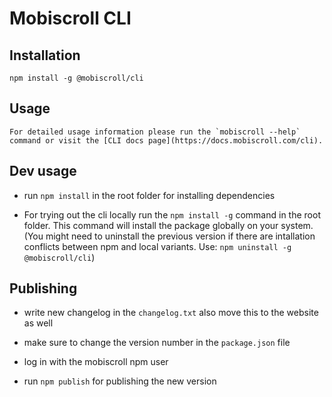 Mobiscroll CLI
==============

Installation
------------

    npm install -g @mobiscroll/cli

Usage
-----

    For detailed usage information please run the `mobiscroll --help` command or visit the [CLI docs page](https://docs.mobiscroll.com/cli).


Dev usage
---------

  - run `npm install` in the root folder for installing dependencies 
  
  - For trying out the cli locally run the `npm install -g` command in the root folder. This command will install the package globally on your system. (You might need to uninstall the previous version if there are intallation conflicts between npm and local variants. Use: `npm uninstall -g @mobiscroll/cli`)
  
Publishing
----------

  - write new changelog in the `changelog.txt` also move this to the website as well
  
  - make sure to change the version number in the `package.json` file
  
  - log in with the mobiscroll npm user
  
  - run `npm publish` for publishing the new version